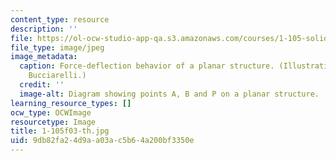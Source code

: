 ```yaml
---
content_type: resource
description: ''
file: https://ol-ocw-studio-app-qa.s3.amazonaws.com/courses/1-105-solid-mechanics-laboratory-fall-2003/9db82fa24d9aa03ac5b64a200bf3350e_1-105f03-th.jpg
file_type: image/jpeg
image_metadata:
  caption: Force-deflection behavior of a planar structure. (Illustration by Louis
    Bucciarelli.)
  credit: ''
  image-alt: Diagram showing points A, B and P on a planar structure.
learning_resource_types: []
ocw_type: OCWImage
resourcetype: Image
title: 1-105f03-th.jpg
uid: 9db82fa2-4d9a-a03a-c5b6-4a200bf3350e
---
```

